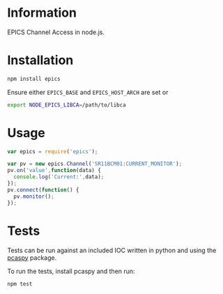 # Information

EPICS Channel Access in node.js.

# Installation

```bash
npm install epics
```

Ensure either `EPICS_BASE` and `EPICS_HOST_ARCH` are set or
```bash
export NODE_EPICS_LIBCA=/path/to/libca
```

# Usage

```javascript
var epics = require('epics');

var pv = new epics.Channel('SR11BCM01:CURRENT_MONITOR');
pv.on('value',function(data) {
  console.log('Current:',data);
});
pv.connect(function() {
  pv.monitor();
});
```

# Tests

Tests can be run against an included IOC written in python and using the [pcaspy](https://code.google.com/p/pcaspy/) package.

To run the tests, install pcaspy and then run:

```bash
npm test
```
